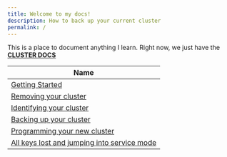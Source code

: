 ```yaml
---
title: Welcome to my docs!
description: How to back up your current cluster
permalink: /
---
```


This is a place to document anything I learn. 
Right now, we just have the __[CLUSTER DOCS](/cluster-docs)__


| Name |
|-------|
| [Getting Started](/cluster-docs/) |
| [Removing your cluster](cluster-docs/removing-your-cluster/) |
| [Identifying your cluster](/cluster-docs/identify-cluster/) |
| [Backing up your cluster](/cluster-docs/backing-up-your-cluster) |
| [Programming your new cluster](/cluster-docs/program-new-cluster) |
| [All keys lost and jumping into service mode](/cluster-docs/service-mode-all-keys-lost/) |